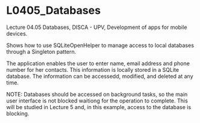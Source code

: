 # L0405_Databases
Lecture 04.05 Databases, DISCA - UPV, Development of apps for mobile devices.

Shows how to use SQLiteOpenHelper to manage access to local databases through a Singleton pattern.

The application enables the user to enter name, email address and phone number for her contacts.
This information is locally stored in a SQLite database.
The information can be accessedd, modified, and deleted at any time.

NOTE: Databases should be accessed on background tasks, so the main user interface is not blocked waitiong for the operation to complete. This will be studied in Lecture 5 and, in this example, access to the database is blocking.
